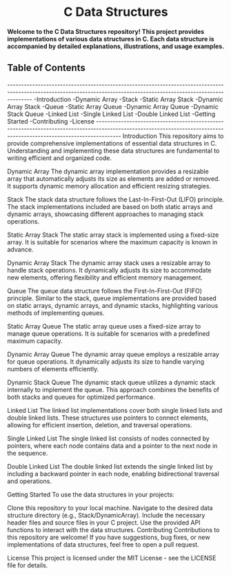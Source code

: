 <h1 align="center" id="title">C Data Structures</h1>

<h4>Welcome to the C Data Structures repository! This project provides implementations of various data structures in C. Each data structure is accompanied by detailed explanations, illustrations, and usage examples.</h4>

<h2> Table of Contents </h2>
---------------------------------------------------------------------------------------------------------------------------------------------------------------------
-Introduction
-Dynamic Array
-Stack
-Static Array Stack
-Dynamic Array Stack
-Queue
-Static Array Queue
-Dynamic Array Queue
-Dynamic Stack Queue
-Linked List
-Single Linked List
-Double Linked List
-Getting Started
-Contributing
-License
---------------------------------------------------------------------------------------------------------------------------------------------------------------------
Introduction
This repository aims to provide comprehensive implementations of essential data structures in C. Understanding and implementing these data structures are fundamental to writing efficient and organized code.


Dynamic Array
The dynamic array implementation provides a resizable array that automatically adjusts its size as elements are added or removed. It supports dynamic memory allocation and efficient resizing strategies.


Stack
The stack data structure follows the Last-In-First-Out (LIFO) principle. The stack implementations included are based on both static arrays and dynamic arrays, showcasing different approaches to managing stack operations.

Static Array Stack
The static array stack is implemented using a fixed-size array. It is suitable for scenarios where the maximum capacity is known in advance.


Dynamic Array Stack
The dynamic array stack uses a resizable array to handle stack operations. It dynamically adjusts its size to accommodate new elements, offering flexibility and efficient memory management.


Queue
The queue data structure follows the First-In-First-Out (FIFO) principle. Similar to the stack, queue implementations are provided based on static arrays, dynamic arrays, and dynamic stacks, highlighting various methods of implementing queues.

Static Array Queue
The static array queue uses a fixed-size array to manage queue operations. It is suitable for scenarios with a predefined maximum capacity.


Dynamic Array Queue
The dynamic array queue employs a resizable array for queue operations. It dynamically adjusts its size to handle varying numbers of elements efficiently.


Dynamic Stack Queue
The dynamic stack queue utilizes a dynamic stack internally to implement the queue. This approach combines the benefits of both stacks and queues for optimized performance.


Linked List
The linked list implementations cover both single linked lists and double linked lists. These structures use pointers to connect elements, allowing for efficient insertion, deletion, and traversal operations.

Single Linked List
The single linked list consists of nodes connected by pointers, where each node contains data and a pointer to the next node in the sequence.


Double Linked List
The double linked list extends the single linked list by including a backward pointer in each node, enabling bidirectional traversal and operations.


Getting Started
To use the data structures in your projects:

Clone this repository to your local machine.
Navigate to the desired data structure directory (e.g., Stack/DynamicArray).
Include the necessary header files and source files in your C project.
Use the provided API functions to interact with the data structures.
Contributing
Contributions to this repository are welcome! If you have suggestions, bug fixes, or new implementations of data structures, feel free to open a pull request.

License
This project is licensed under the MIT License - see the LICENSE file for details.
